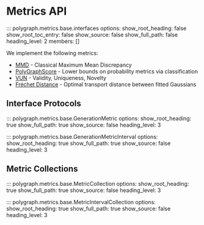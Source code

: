 # Metrics API

::: polygraph.metrics.base.interfaces
    options:
        show_root_heading: false
        show_root_toc_entry: false
        show_source: false
        show_full_path: false
        heading_level: 2
        members: []

We implement the following metrics: 

- [MMD](mmd.md) - Classical Maximum Mean Discrepancy
- [PolyGraphScore](polygraphscore.md) - Lower bounds on probability metrics via classification
- [VUN](vun.md) - Validity, Uniqueness, Novelty
- [Fréchet Distance](frechet.md) - Optimal transport distance between fitted Gaussians

## Interface Protocols

::: polygraph.metrics.base.GenerationMetric
    options:
        show_root_heading: true
        show_full_path: true
        show_source: false
        heading_level: 3

::: polygraph.metrics.base.GenerationMetricInterval
    options:
        show_root_heading: true
        show_full_path: true
        show_source: false
        heading_level: 3

## Metric Collections

::: polygraph.metrics.base.MetricCollection
    options:
        show_root_heading: true
        show_full_path: true
        show_source: false
        heading_level: 3

::: polygraph.metrics.base.MetricIntervalCollection
    options:
        show_root_heading: true
        show_full_path: true
        show_source: false
        heading_level: 3